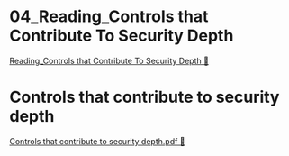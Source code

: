 # 04_Reading_Controls that Contribute To Security Depth

[Reading_Controls that Contribute To Security Depth &#128279;](https://www.coursera.org/learn/introduction-to-security-principles-in-cloud-computing/supplement/0El7Q/controls-that-contribute-to-security-depth)

# Controls that contribute to security depth

[Controls that contribute to security depth.pdf &#128279;](https://1drv.ms/b/c/526c45566c8c239a/EfjptNC6giNPoGYmGvhNiogBfrNYHMXF0LKtXczBtNLsdg?e=JrHcWK)
